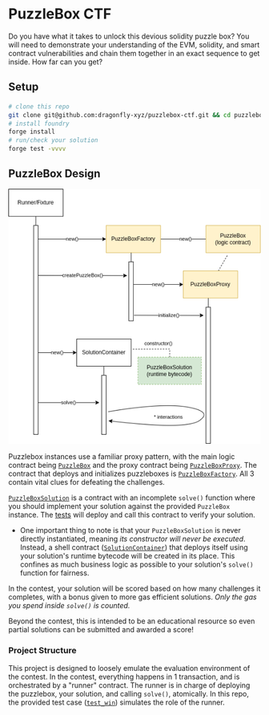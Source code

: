 # PuzzleBox CTF

Do you have what it takes to unlock this devious solidity puzzle box? You will need to demonstrate your understanding of the EVM, solidity, and smart contract vulnerabilities and chain them together in an exact sequence to get inside. How far can you get?

## Setup

```bash
# clone this repo
git clone git@github.com:dragonfly-xyz/puzzlebox-ctf.git && cd puzzlebox-ctf
# install foundry
forge install
# run/check your solution
forge test -vvvv
```

## PuzzleBox Design

![architecture diagram](./arch.drawio.png)

Puzzlebox instances use a familiar proxy pattern, with the main logic contract being [`PuzzleBox`](./src/PuzzleBox.sol#L41) and the proxy contract being [`PuzzleBoxProxy`](./src/PuzzleBox.sol#L5). The contract that deploys and initializes puzzleboxes is [`PuzzleBoxFactory`](./src/PuzzleBox.sol#L306). All 3 contain vital clues for defeating the challenges.

[`PuzzleBoxSolution`](./src/PuzzleBoxSolution.sol) is a contract with an incomplete `solve()` function where you should implement your solution against the provided `PuzzleBox` instance. The [tests](./test/PuzzleBox.t.sol) will deploy and call this contract to verify your solution.

* One important thing to note is that your `PuzzleBoxSolution` is never directly instantiated, meaning *its constructor will never be executed*. Instead, a shell contract ([`SolutionContainer`](./test/PuzzleBox.t.sol#L37)) that deploys itself using your solution's runtime bytecode will be created in its place. This confines as much business logic as possible to your solution's `solve()` function for fairness.

In the contest, your solution will be scored based on how many challenges it completes, with a bonus given to more gas efficient solutions. *Only the gas you spend inside `solve()` is counted.*

Beyond the contest, this is intended to be an educational resource so even partial solutions can be submitted and awarded a score!

### Project Structure
This project is designed to loosely emulate the evaluation environment of the contest. In the contest, everything happens in 1 transaction, and is orchestrated by a "runner" contract. The runner is in charge of deploying the puzzlebox, your solution, and calling `solve()`, atomically. In this repo, the provided test case ([`test_win`](./test/PuzzleBox.t.sol#L29)) simulates the role of the runner.
